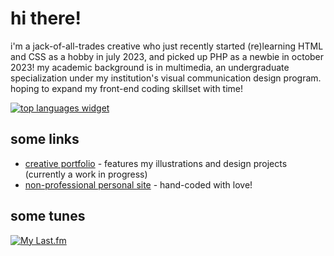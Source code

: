 # hi there!

i'm a jack-of-all-trades creative who just recently started (re)learning HTML and CSS as a hobby in july 2023, and picked up PHP as a newbie in october 2023! my academic background is in multimedia, an undergraduate specialization under my institution's visual communication design program. hoping to expand my front-end coding skillset with time!

[![top languages widget](https://top-languages-brown.vercel.app/api/top-langs/?username=jasm1nii&theme=synthwave&layout=donut&text_color=ffffff&hide_border=true)](https://github.com/anuraghazra/github-readme-stats)

## some links
- [creative portfolio](https://jasmineamalia.com/) - features my illustrations and design projects (currently a work in progress)
- [non-professional personal site](https://jasm1nii.xyz/) - hand-coded with love!

## some tunes
[![My Last.fm](https://lastfm-recently-played.vercel.app/api?user=jasm1nii)](https://www.last.fm/user/jasm1nii)

<!--
**jasm1nii/jasm1nii** is a ✨ _special_ ✨ repository because its `README.md` (this file) appears on your GitHub profile.

Here are some ideas to get you started:

- 🔭 I’m currently working on ...
- 🌱 I’m currently learning ...
- 👯 I’m looking to collaborate on ...
- 🤔 I’m looking for help with ...
- 💬 Ask me about ...
- 📫 How to reach me: ...
- 😄 Pronouns: ...
- ⚡ Fun fact: ...
-->
